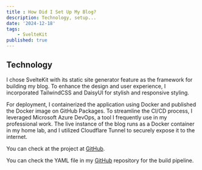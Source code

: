 ```yaml
---
title : How Did I Set Up My Blog?
description: Technology, setup...
date: '2024-12-18'
tags: 
    - SvelteKit
published: true
---
```


## Technology

I chose SvelteKit with its static site generator feature as the framework for building my blog. To enhance the design and user experience, I incorporated TailwindCSS and DaisyUI for stylish and responsive styling.

For deployment, I containerized the application using Docker and published the Docker image on GitHub Packages. To streamline the CI/CD process, I leveraged Microsoft Azure DevOps, a tool I frequently use in my professional work. The live instance of the blog runs as a Docker container in my home lab, and I utilized Cloudflare Tunnel to securely expose it to the internet.

You can check at the project at [GitHub](https://github.com/clock1998/spikylin-blog).

You can check the YAML file in my [GitHub](https://github.com/clock1998/spikylin-blog/blob/main/azure-pipelines.yml) repository for the build pipeline.